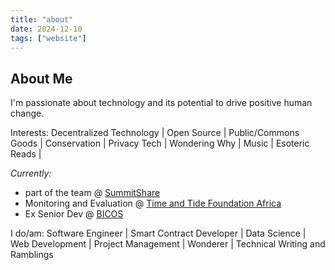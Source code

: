 ```yaml
---
title: "about"
date: 2024-12-10
tags: ["website"]
---
```



## About Me

I'm passionate about technology and its potential to drive positive human change.

Interests: Decentralized Technology | Open Source | Public/Commons Goods | Conservation | Privacy Tech |  Wondering Why | Music | Esoteric Reads | 

*Currently:*

- part of the team @ [SummitShare](https://summitshare.co)
- Monitoring and Evaluation @ [Time and Tide Foundation Africa](https://timeandtidefoundation.org/)
- Ex Senior Dev @ [BICOS](https://x.com/bicos_zm?s=21)

I do/am: Software Engineer | Smart Contract Developer | Data Science | Web Development | Project Management | Wonderer | Technical Writing and Ramblings
